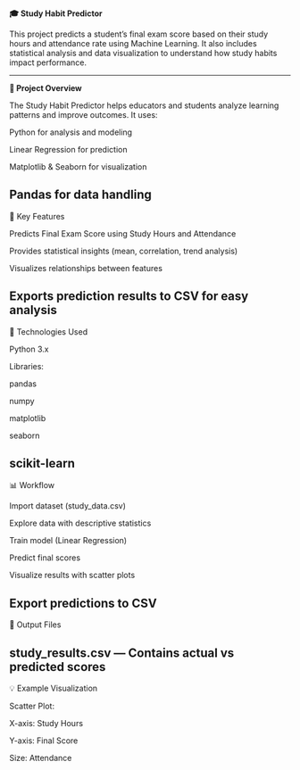 ****🎓 Study Habit Predictor****

This project predicts a student’s final exam score based on their study hours and attendance rate using Machine Learning. It also includes statistical analysis and data visualization to understand how study habits impact performance.

----
**🚀 Project Overview**

The Study Habit Predictor helps educators and students analyze learning patterns and improve outcomes.
It uses:

Python for analysis and modeling

Linear Regression for prediction

Matplotlib & Seaborn for visualization

Pandas for data handling
----
🧠 Key Features

Predicts Final Exam Score using Study Hours and Attendance

Provides statistical insights (mean, correlation, trend analysis)

Visualizes relationships between features

Exports prediction results to CSV for easy analysis
----
🧩 Technologies Used

Python 3.x

Libraries:

pandas

numpy

matplotlib

seaborn

scikit-learn
---
📊 Workflow

Import dataset (study_data.csv)

Explore data with descriptive statistics

Train model (Linear Regression)

Predict final scores

Visualize results with scatter plots

Export predictions to CSV
---
📁 Output Files

study_results.csv — Contains actual vs predicted scores
---
💡 Example Visualization

Scatter Plot:

X-axis: Study Hours

Y-axis: Final Score

Size: Attendance
